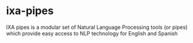 ixa-pipes
=========

IXA pipes is a modular set of Natural Language Processing tools (or pipes) which provide easy access to NLP technology for English and Spanish
